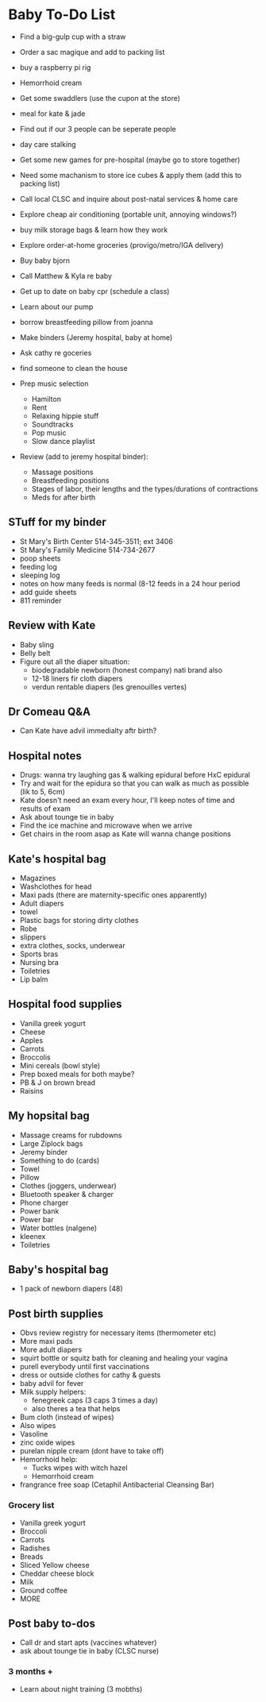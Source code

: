 # Baby To-Do List

- Find a big-gulp cup with a straw
- Order a sac magique and add to packing list
- buy a raspberry pi rig
- Hemorrhoid cream

- Get some swaddlers (use the cupon at the store)
- meal for kate & jade
- Find out if our 3 people can be seperate people
- day care stalking
- Get some new games for pre-hospital (maybe go to store together)
- Need some machanism to store ice cubes & apply them (add this to packing list)
- Call local CLSC and inquire about post-natal services & home care
- Explore cheap air conditioning (portable unit, annoying windows?)
- buy milk storage bags & learn how they work
- Explore order-at-home groceries (provigo/metro/IGA delivery)
- Buy baby bjorn
- Call Matthew & Kyla re baby
- Get up to date on baby cpr (schedule a class)
- Learn about our pump
- borrow breastfeeding pillow from joanna
- Make binders (Jeremy hospital, baby at home)
- Ask cathy re goceries
- find someone to clean the house
- Prep music selection
  - Hamilton
  - Rent
  - Relaxing hippie stuff
  - Soundtracks
  - Pop music
  - Slow dance playlist
- Review (add to jeremy hospital binder):
  - Massage positions
  - Breastfeeding positions
  - Stages of labor, their lengths and the types/durations of contractions
  - Meds for after birth

## STuff for my binder

- St Mary's Birth Center 514-345-3511; ext 3406
- St Mary's Family Medicine 514-734-2677
- poop sheets
- feeding log
- sleeping log
- notes on how many feeds is normal (8-12 feeds in a 24 hour period
- add guide sheets
- 811 reminder

## Review with Kate

- Baby sling
- Belly belt
- Figure out all the diaper situation:
  - biodegradable newborn (honest company) nati brand also
  - 12-18 liners fir cloth diapers
  - verdun rentable diapers (les grenouilles vertes)

## Dr Comeau Q&A

- Can Kate have advil immedialty aftr birth?

## Hospital notes

- Drugs: wanna try laughing gas & walking epidural before HxC epidural
- Try and wait for the epidura so that you can walk as much as possible (lik to 5, 6cm)
- Kate doesn't need an exam every hour, I'll keep notes of time and results of exam
- Ask about tounge tie in baby
- Find the ice machine and microwave when we arrive
- Get chairs in the room asap as Kate will wanna change positions

## Kate's hospital bag

- Magazines
- Washclothes for head
- Maxi pads (there are maternity-specific ones apparently)
- Adult diapers
- towel
- Plastic bags for storing dirty clothes
- Robe
- slippers
- extra clothes, socks, underwear
- Sports bras
- Nursing bra
- Toiletries
- Lip balm

## Hospital food supplies

- Vanilla greek yogurt
- Cheese
- Apples
- Carrots
- Broccolis
- Mini cereals (bowl style)
- Prep boxed meals for both maybe?
- PB & J on brown bread
- Raisins

## My hopsital bag

- Massage creams for rubdowns
- Large Ziplock bags
- Jeremy binder
- Something to do (cards)
- Towel
- Pillow
- Clothes (joggers, underwear)
- Bluetooth speaker & charger
- Phone charger
- Power bank
- Power bar
- Water bottles (nalgene)
- kleenex
- Toiletries

## Baby's hospital bag

- 1 pack of newborn diapers (48)

## Post birth supplies

- Obvs review registry for necessary items (thermometer etc)
- More maxi pads
- More adult diapers
- squirt bottle or squitz bath for cleaning and healing your vagina
- purell everybody until first vaccinations
- dress or outside clothes for cathy & guests
- baby advil for fever
- Milk supply helpers:
  - fenegreek caps (3 caps 3 times a day)
  - also theres a tea that helps
- Bum cloth (instead of wipes)
- Also wipes
- Vasoline
- zinc oxide wipes
- purelan nipple cream (dont have to take off)
- Hemorrhoid help:
  - Tucks wipes with witch hazel
  - Hemorrhoid cream
- frangrance free soap (Cetaphil Antibacterial Cleansing Bar)

### Grocery list

- Vanilla greek yogurt
- Broccoli
- Carrots
- Radishes
- Breads
- Sliced Yellow cheese
- Cheddar cheese block
- Milk
- Ground coffee
- MORE

## Post baby to-dos

- Call dr and start apts (vaccines whatever)
- ask about tounge tie in baby (CLSC nurse)

### 3 months +

- Learn about night training (3 mobths)

